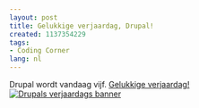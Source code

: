 ```yaml
---
layout: post
title: Gelukkige verjaardag, Drupal!
created: 1137354229
tags:
- Coding Corner
lang: nl
---
```

Drupal wordt vandaag vijf. [Gelukkige verjaardag!![Drupals verjaardags banner](http://bler.webschuur.com/sites/bler.webschuur.com/files/happy-birthday.jpg)](http://drupal.org/happy-fifth-birthday)<br />
